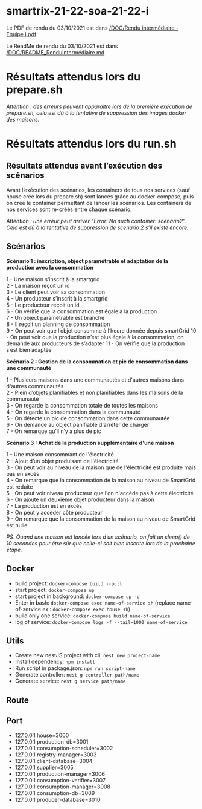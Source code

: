 # smartrix-21-22-soa-21-22-i

Le PDF de rendu du 03/10/2021 est dans [/DOC/Rendu intermédiaire - Equipe I.pdf](https://github.com/pns-si5-soa/smartrix-21-22-soa-21-22-i/blob/dev/DOC/Rendu%20interm%C3%A9diaire%20-%20Equipe%20I.pdf)

Le ReadMe de rendu du 03/10/2021 est dans [/DOC/README_RenduIntermédiaire.md](https://github.com/pns-si5-soa/smartrix-21-22-soa-21-22-i/blob/dev/DOC/README_RenduIntermédiaire.md)  

# Résultats attendus lors du prepare.sh

*Attention : des erreurs peuvent apparaître lors de la première exécution de prepare.sh, cela est dû à la tentative de suppression des images docker des maisons.* 

# Résultats attendus lors du run.sh
## Résultats attendus avant l’exécution des scénarios
Avant l’exécution des scénarios, les containers de tous nos services (sauf house créé lors du prepare.sh) sont lancés grâce au docker-compose, puis on crée le container permettant de lancer les scénarios. 
Les containers de nos services sont re-créés entre chaque scénario.

*Attention : une erreur peut arriver “Error: No such container: scenario2”. Cela est dû à la tentative de suppression de scenario 2 s’il existe encore.*

## Scénarios
**Scénario 1 : inscription, object paramétrable et adaptation de la production avec la consommation**

1 - Une maison s’inscrit à la smartgrid  
2 - La maison reçoit un id  
3 - Le client peut voir sa consommation  
4 - Un producteur s’inscrit à la smartgrid  
5 - Le producteur reçoit un id  
6 - On vérifie que la consommation est égale à la production  
7 - Un object paramètrable est branché  
8 - Il reçoit un planning de consommation  
9 - On peut voir que l’objet consomme à l‘heure donnée depuis smartGrid
10 - On peut voir que la production n’est plus égale à la consommation, on demande aux producteurs de s’adapter 
11 - On vérifie que la production s’est bien adaptée  

**Scénario 2 : Gestion de la consommation et pic de consommation dans une communauté**  

1 - Plusieurs maisons dans une communautés et d'autres maisons dans d'autres communautés  
2 - Plein d’objets planifiables et non planifiables dans les maisons de la communauté  
3 - On regarde la consommation totale de toutes les maisons  
4 - On regarde la consommation dans la communauté  
5 - On détecte un pic de consommation dans cette communautée  
6 - On demande au object panifiable d'arrêter de charger  
7 - On remarque qu’il n’y a plus de pic   

**Scénario 3 : Achat de la production supplémentaire d'une maison**

1 - Une maison consommant de l'électricité  
2 - Ajout d’un objet produisant de l'électricité  
3 - On peut voir au niveau de la maison que de l'électricité est produite mais pas en excès  
4 - On remarque que la consommation de la maison au niveau de SmartGrid est réduite  
5 - On peut voir niveau producteur que l'on n'accède pas à cette électricité  
6 - On ajoute un deuxième objet producteur dans la maison  
7 - La production est en excès  
8 - On peut y accèder côté producteur  
9 - On remarque que la consommation de la maison au niveau de SmartGrid est nulle  


*PS: Quand une maison est lancée lors d’un scénario, on fait un sleep() de 10 secondes pour être sûr que celle-ci soit bien inscrite lors de la prochaine étape.*

## Docker

- build project: `docker-compose build --pull`
- start project: `docker-compose up`
- start project in background: `docker-compose up -d`
- Enter in bash: `docker-compose exec name-of-service sh` (replace name-of-service ex : `docker-compose exec house sh`)
- build only one service: `docker-compose build name-of-service`
- log of service: `docker-compose logs -f --tail=1000 name-of-service`

## Utils
- Create new nestJS project with cli: `nest new project-name`
- Install dependency:  `npm install`
- Run script in package.json: `npm run script-name`
- Generate controller: `nest g controller path/name`
- Generate service: `nest g service path/name`

## Route

## Port
- 127.0.0.1 house=3000  
- 127.0.0.1 production-db=3001
- 127.0.0.1 consumption-scheduler=3002  
- 127.0.0.1 registry-manager=3003   
- 127.0.0.1 client-database=3004  
- 127.0.0.1 supplier=3005  
- 127.0.0.1 production-manager=3006 
- 127.0.0.1 consumption-verifier=3007  
- 127.0.0.1 consumption-manager=3008  
- 127.0.0.1 consumption-db=3009 
- 127.0.0.1 producer-database=3010  
